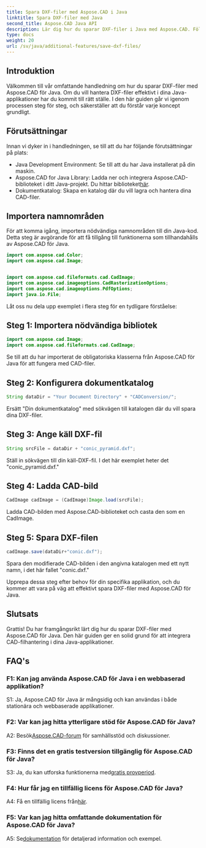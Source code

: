```yaml
---
title: Spara DXF-filer med Aspose.CAD i Java
linktitle: Spara DXF-filer med Java
second_title: Aspose.CAD Java API
description: Lär dig hur du sparar DXF-filer i Java med Aspose.CAD. Följ vår steg-för-steg-guide för effektiv CAD-filhantering.
type: docs
weight: 20
url: /sv/java/additional-features/save-dxf-files/
---
```

## Introduktion

Välkommen till vår omfattande handledning om hur du sparar DXF-filer med Aspose.CAD för Java. Om du vill hantera DXF-filer effektivt i dina Java-applikationer har du kommit till rätt ställe. I den här guiden går vi igenom processen steg för steg, och säkerställer att du förstår varje koncept grundligt.

## Förutsättningar

Innan vi dyker in i handledningen, se till att du har följande förutsättningar på plats:

- Java Development Environment: Se till att du har Java installerat på din maskin.
-  Aspose.CAD for Java Library: Ladda ner och integrera Aspose.CAD-biblioteket i ditt Java-projekt. Du hittar biblioteket[här](https://releases.aspose.com/cad/java/).
- Dokumentkatalog: Skapa en katalog där du vill lagra och hantera dina CAD-filer.

## Importera namnområden

För att komma igång, importera nödvändiga namnområden till din Java-kod. Detta steg är avgörande för att få tillgång till funktionerna som tillhandahålls av Aspose.CAD för Java.

```java
import com.aspose.cad.Color;
import com.aspose.cad.Image;


import com.aspose.cad.fileformats.cad.CadImage;
import com.aspose.cad.imageoptions.CadRasterizationOptions;
import com.aspose.cad.imageoptions.PdfOptions;
import java.io.File;
```

Låt oss nu dela upp exemplet i flera steg för en tydligare förståelse:

## Steg 1: Importera nödvändiga bibliotek

```java
import com.aspose.cad.Image;
import com.aspose.cad.fileformats.cad.CadImage;
```

Se till att du har importerat de obligatoriska klasserna från Aspose.CAD för Java för att fungera med CAD-filer.

## Steg 2: Konfigurera dokumentkatalog

```java
String dataDir = "Your Document Directory" + "CADConversion/";
```

Ersätt "Din dokumentkatalog" med sökvägen till katalogen där du vill spara dina DXF-filer.

## Steg 3: Ange käll DXF-fil

```java
String srcFile = dataDir + "conic_pyramid.dxf";
```

Ställ in sökvägen till din käll-DXF-fil. I det här exemplet heter det "conic_pyramid.dxf."

## Steg 4: Ladda CAD-bild

```java
CadImage cadImage = (CadImage)Image.load(srcFile);
```

Ladda CAD-bilden med Aspose.CAD-biblioteket och casta den som en CadImage.

## Steg 5: Spara DXF-filen

```java
cadImage.save(dataDir+"conic.dxf");
```

Spara den modifierade CAD-bilden i den angivna katalogen med ett nytt namn, i det här fallet "conic.dxf."

Upprepa dessa steg efter behov för din specifika applikation, och du kommer att vara på väg att effektivt spara DXF-filer med Aspose.CAD för Java.

## Slutsats

Grattis! Du har framgångsrikt lärt dig hur du sparar DXF-filer med Aspose.CAD för Java. Den här guiden ger en solid grund för att integrera CAD-filhantering i dina Java-applikationer.

## FAQ's

### F1: Kan jag använda Aspose.CAD för Java i en webbaserad applikation?

S1: Ja, Aspose.CAD för Java är mångsidig och kan användas i både stationära och webbaserade applikationer.

### F2: Var kan jag hitta ytterligare stöd för Aspose.CAD för Java?

 A2: Besök[Aspose.CAD-forum](https://forum.aspose.com/c/cad/19) för samhällsstöd och diskussioner.

### F3: Finns det en gratis testversion tillgänglig för Aspose.CAD för Java?

 S3: Ja, du kan utforska funktionerna med[gratis provperiod](https://releases.aspose.com/).

### F4: Hur får jag en tillfällig licens för Aspose.CAD för Java?

 A4: Få en tillfällig licens från[här](https://purchase.aspose.com/temporary-license/).

### F5: Var kan jag hitta omfattande dokumentation för Aspose.CAD för Java?

 A5: Se[dokumentation](https://reference.aspose.com/cad/java/) för detaljerad information och exempel.